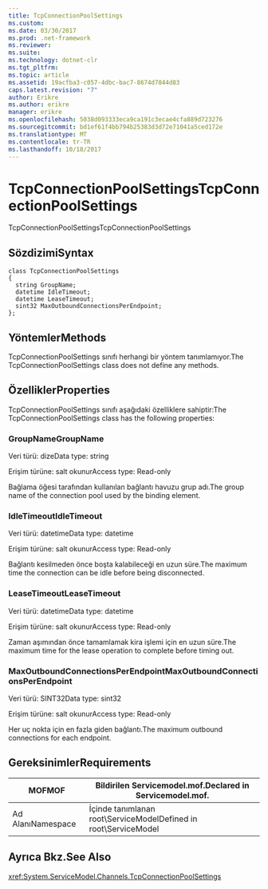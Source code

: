 ```yaml
---
title: TcpConnectionPoolSettings
ms.custom: 
ms.date: 03/30/2017
ms.prod: .net-framework
ms.reviewer: 
ms.suite: 
ms.technology: dotnet-clr
ms.tgt_pltfrm: 
ms.topic: article
ms.assetid: 19acfba3-c057-4dbc-bac7-8674d7844d83
caps.latest.revision: "7"
author: Erikre
ms.author: erikre
manager: erikre
ms.openlocfilehash: 5038d093333eca9ca191c3ecae4cfa889d723276
ms.sourcegitcommit: bd1ef61f4bb794b25383d3d72e71041a5ced172e
ms.translationtype: MT
ms.contentlocale: tr-TR
ms.lasthandoff: 10/18/2017
---
```

# <a name="tcpconnectionpoolsettings"></a><span data-ttu-id="58bba-102">TcpConnectionPoolSettings</span><span class="sxs-lookup"><span data-stu-id="58bba-102">TcpConnectionPoolSettings</span></span>
<span data-ttu-id="58bba-103">TcpConnectionPoolSettings</span><span class="sxs-lookup"><span data-stu-id="58bba-103">TcpConnectionPoolSettings</span></span>  
  
## <a name="syntax"></a><span data-ttu-id="58bba-104">Sözdizimi</span><span class="sxs-lookup"><span data-stu-id="58bba-104">Syntax</span></span>  
  
```  
class TcpConnectionPoolSettings  
{  
  string GroupName;  
  datetime IdleTimeout;  
  datetime LeaseTimeout;  
  sint32 MaxOutboundConnectionsPerEndpoint;  
};  
```  
  
## <a name="methods"></a><span data-ttu-id="58bba-105">Yöntemler</span><span class="sxs-lookup"><span data-stu-id="58bba-105">Methods</span></span>  
 <span data-ttu-id="58bba-106">TcpConnectionPoolSettings sınıfı herhangi bir yöntem tanımlamıyor.</span><span class="sxs-lookup"><span data-stu-id="58bba-106">The TcpConnectionPoolSettings class does not define any methods.</span></span>  
  
## <a name="properties"></a><span data-ttu-id="58bba-107">Özellikler</span><span class="sxs-lookup"><span data-stu-id="58bba-107">Properties</span></span>  
 <span data-ttu-id="58bba-108">TcpConnectionPoolSettings sınıfı aşağıdaki özelliklere sahiptir:</span><span class="sxs-lookup"><span data-stu-id="58bba-108">The TcpConnectionPoolSettings class has the following properties:</span></span>  
  
### <a name="groupname"></a><span data-ttu-id="58bba-109">GroupName</span><span class="sxs-lookup"><span data-stu-id="58bba-109">GroupName</span></span>  
 <span data-ttu-id="58bba-110">Veri türü: dize</span><span class="sxs-lookup"><span data-stu-id="58bba-110">Data type: string</span></span>  
  
 <span data-ttu-id="58bba-111">Erişim türüne: salt okunur</span><span class="sxs-lookup"><span data-stu-id="58bba-111">Access type: Read-only</span></span>  
  
 <span data-ttu-id="58bba-112">Bağlama öğesi tarafından kullanılan bağlantı havuzu grup adı.</span><span class="sxs-lookup"><span data-stu-id="58bba-112">The group name of the connection pool used by the binding element.</span></span>  
  
### <a name="idletimeout"></a><span data-ttu-id="58bba-113">IdleTimeout</span><span class="sxs-lookup"><span data-stu-id="58bba-113">IdleTimeout</span></span>  
 <span data-ttu-id="58bba-114">Veri türü: datetime</span><span class="sxs-lookup"><span data-stu-id="58bba-114">Data type: datetime</span></span>  
  
 <span data-ttu-id="58bba-115">Erişim türüne: salt okunur</span><span class="sxs-lookup"><span data-stu-id="58bba-115">Access type: Read-only</span></span>  
  
 <span data-ttu-id="58bba-116">Bağlantı kesilmeden önce boşta kalabileceği en uzun süre.</span><span class="sxs-lookup"><span data-stu-id="58bba-116">The maximum time the connection can be idle before being disconnected.</span></span>  
  
### <a name="leasetimeout"></a><span data-ttu-id="58bba-117">LeaseTimeout</span><span class="sxs-lookup"><span data-stu-id="58bba-117">LeaseTimeout</span></span>  
 <span data-ttu-id="58bba-118">Veri türü: datetime</span><span class="sxs-lookup"><span data-stu-id="58bba-118">Data type: datetime</span></span>  
  
 <span data-ttu-id="58bba-119">Erişim türüne: salt okunur</span><span class="sxs-lookup"><span data-stu-id="58bba-119">Access type: Read-only</span></span>  
  
 <span data-ttu-id="58bba-120">Zaman aşımından önce tamamlamak kira işlemi için en uzun süre.</span><span class="sxs-lookup"><span data-stu-id="58bba-120">The maximum time for the lease operation to complete before timing out.</span></span>  
  
### <a name="maxoutboundconnectionsperendpoint"></a><span data-ttu-id="58bba-121">MaxOutboundConnectionsPerEndpoint</span><span class="sxs-lookup"><span data-stu-id="58bba-121">MaxOutboundConnectionsPerEndpoint</span></span>  
 <span data-ttu-id="58bba-122">Veri türü: SINT32</span><span class="sxs-lookup"><span data-stu-id="58bba-122">Data type: sint32</span></span>  
  
 <span data-ttu-id="58bba-123">Erişim türüne: salt okunur</span><span class="sxs-lookup"><span data-stu-id="58bba-123">Access type: Read-only</span></span>  
  
 <span data-ttu-id="58bba-124">Her uç nokta için en fazla giden bağlantı.</span><span class="sxs-lookup"><span data-stu-id="58bba-124">The maximum outbound connections for each endpoint.</span></span>  
  
## <a name="requirements"></a><span data-ttu-id="58bba-125">Gereksinimler</span><span class="sxs-lookup"><span data-stu-id="58bba-125">Requirements</span></span>  
  
|<span data-ttu-id="58bba-126">MOF</span><span class="sxs-lookup"><span data-stu-id="58bba-126">MOF</span></span>|<span data-ttu-id="58bba-127">Bildirilen Servicemodel.mof.</span><span class="sxs-lookup"><span data-stu-id="58bba-127">Declared in Servicemodel.mof.</span></span>|  
|---------|-----------------------------------|  
|<span data-ttu-id="58bba-128">Ad Alanı</span><span class="sxs-lookup"><span data-stu-id="58bba-128">Namespace</span></span>|<span data-ttu-id="58bba-129">İçinde tanımlanan root\ServiceModel</span><span class="sxs-lookup"><span data-stu-id="58bba-129">Defined in root\ServiceModel</span></span>|  
  
## <a name="see-also"></a><span data-ttu-id="58bba-130">Ayrıca Bkz.</span><span class="sxs-lookup"><span data-stu-id="58bba-130">See Also</span></span>  
 <xref:System.ServiceModel.Channels.TcpConnectionPoolSettings>
